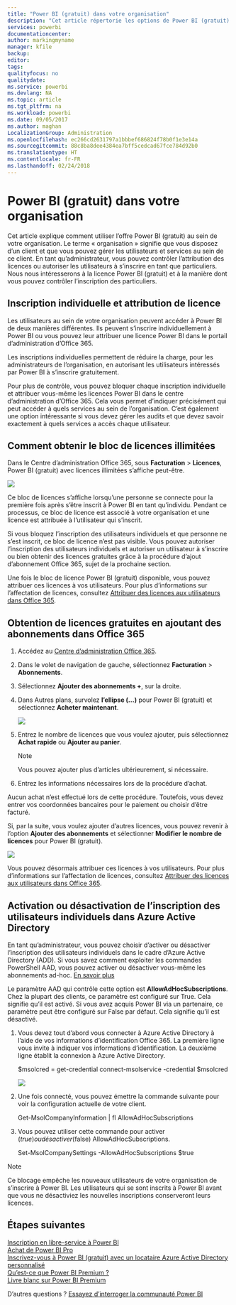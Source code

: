 ```yaml
---
title: "Power BI (gratuit) dans votre organisation"
description: "Cet article répertorie les options de Power BI (gratuit) pour les organisations. Si vous êtes l’administrateur de votre client, vous découvrirez comment gérer les inscriptions gratuites."
services: powerbi
documentationcenter: 
author: markingmyname
manager: kfile
backup: 
editor: 
tags: 
qualityfocus: no
qualitydate: 
ms.service: powerbi
ms.devlang: NA
ms.topic: article
ms.tgt_pltfrm: na
ms.workload: powerbi
ms.date: 09/05/2017
ms.author: maghan
LocalizationGroup: Administration
ms.openlocfilehash: ec266cd2631797a1bbbef686824f78b0f1e3e14a
ms.sourcegitcommit: 88c8ba8dee4384ea7bff5cedcad67fce784d92b0
ms.translationtype: HT
ms.contentlocale: fr-FR
ms.lasthandoff: 02/24/2018
---
```

# <a name="power-bi-free-in-your-organization"></a>Power BI (gratuit) dans votre organisation
Cet article explique comment utiliser l’offre Power BI (gratuit) au sein de votre organisation. Le terme « organisation » signifie que vous disposez d’un client et que vous pouvez gérer les utilisateurs et services au sein de ce client. En tant qu’administrateur, vous pouvez contrôler l’attribution des licences ou autoriser les utilisateurs à s’inscrire en tant que particuliers. Nous nous intéresserons à la licence Power BI (gratuit) et à la manière dont vous pouvez contrôler l’inscription des particuliers.

## <a name="individual-sign-up-versus-license-assignment"></a>Inscription individuelle et attribution de licence
Les utilisateurs au sein de votre organisation peuvent accéder à Power BI de deux manières différentes. Ils peuvent s’inscrire individuellement à Power BI ou vous pouvez leur attribuer une licence Power BI dans le portail d’administration d’Office 365.

Les inscriptions individuelles permettent de réduire la charge, pour les administrateurs de l’organisation, en autorisant les utilisateurs intéressés par Power BI à s’inscrire gratuitement.

Pour plus de contrôle, vous pouvez bloquer chaque inscription individuelle et attribuer vous-même les licences Power BI dans le centre d’administration d’Office 365. Cela vous permet d’indiquer précisément qui peut accéder à quels services au sein de l’organisation. C’est également une option intéressante si vous devez gérer les audits et que devez savoir exactement à quels services a accès chaque utilisateur.

## <a name="how-to-get-the-unlimited-license-block"></a>Comment obtenir le bloc de licences illimitées
Dans le Centre d’administration Office 365, sous **Facturation** > **Licences**, Power BI (gratuit) avec licences illimitées s’affiche peut-être.

![](media/service-admin-service-free-in-your-organization/unlimited-licenses.png)

Ce bloc de licences s’affiche lorsqu’une personne se connecte pour la première fois après s’être inscrit à Power BI en tant qu’individu. Pendant ce processus, ce bloc de licence est associé à votre organisation et une licence est attribuée à l’utilisateur qui s’inscrit.

Si vous bloquez l’inscription des utilisateurs individuels et que personne ne s’est inscrit, ce bloc de licence n’est pas visible. Vous pouvez autoriser l’inscription des utilisateurs individuels et autoriser un utilisateur à s’inscrire ou bien obtenir des licences gratuites grâce à la procédure d’ajout d’abonnement Office 365, sujet de la prochaine section.

Une fois le bloc de licence Power BI (gratuit) disponible, vous pouvez attribuer ces licences à vos utilisateurs. Pour plus d’informations sur l’affectation de licences, consultez [Attribuer des licences aux utilisateurs dans Office 365](https://support.office.com/article/Assign-or-unassign-licenses-for-Office-365-for-business-997596b5-4173-4627-b915-36abac6786dc).

## <a name="getting-free-licenses-via-add-subscription-within-office-365"></a>Obtention de licences gratuites en ajoutant des abonnements dans Office 365
1. Accédez au [Centre d’administration Office 365](https://portal.office.com/admin/default.aspx).
2. Dans le volet de navigation de gauche, sélectionnez **Facturation** > **Abonnements**.
3. Sélectionnez **Ajouter des abonnements +**, sur la droite.
4. Dans Autres plans, survolez **l’ellipse (…)** pour Power BI (gratuit) et sélectionnez **Acheter maintenant**.
   
    ![](media/service-admin-service-free-in-your-organization/buy-powerbi-free.png)
5. Entrez le nombre de licences que vous voulez ajouter, puis sélectionnez **Achat rapide** ou **Ajouter au panier**.
   
   > [!NOTE]
   > Vous pouvez ajouter plus d’articles ultérieurement, si nécessaire.
   > 
   > 
6. Entrez les informations nécessaires lors de la procédure d’achat.

Aucun achat n’est effectué lors de cette procédure. Toutefois, vous devez entrer vos coordonnées bancaires pour le paiement ou choisir d’être facturé.

Si, par la suite, vous voulez ajouter d’autres licences, vous pouvez revenir à l’option **Ajouter des abonnements** et sélectionner **Modifier le nombre de licences** pour Power BI (gratuit).

![](media/service-admin-service-free-in-your-organization/change-license-quantity.png)

Vous pouvez désormais attribuer ces licences à vos utilisateurs. Pour plus d’informations sur l’affectation de licences, consultez [Attribuer des licences aux utilisateurs dans Office 365](https://support.office.com/article/Assign-or-unassign-licenses-for-Office-365-for-business-997596b5-4173-4627-b915-36abac6786dc).

## <a name="enable-or-disable-individual-user-sign-up-in-azure-active-directory"></a>Activation ou désactivation de l’inscription des utilisateurs individuels dans Azure Active Directory
En tant qu’administrateur, vous pouvez choisir d’activer ou désactiver l’inscription des utilisateurs individuels dans le cadre d’Azure Active Directory (ADD). Si vous savez comment exploiter les commandes PowerShell AAD, vous pouvez activer ou désactiver vous-même les abonnements ad-hoc. [En savoir plus](https://technet.microsoft.com/library/jj151815.aspx)

Le paramètre AAD qui contrôle cette option est **AllowAdHocSubscriptions**. Chez la plupart des clients, ce paramètre est configuré sur True. Cela signifie qu’il est activé. Si vous avez acquis Power BI via un partenaire, ce paramètre peut être configuré sur False par défaut. Cela signifie qu’il est désactivé.

1. Vous devez tout d’abord vous connecter à Azure Active Directory à l’aide de vos informations d’identification Office 365. La première ligne vous invite à indiquer vos informations d’identification. La deuxième ligne établit la connexion à Azure Active Directory.
   
     $msolcred = get-credential   connect-msolservice -credential $msolcred
   
   ![](media/service-admin-service-free-in-your-organization/aad-signin.png)
2. Une fois connecté, vous pouvez émettre la commande suivante pour voir la configuration actuelle de votre client.
   
     Get-MsolCompanyInformation | fl AllowAdHocSubscriptions
3. Vous pouvez utiliser cette commande pour activer ($true) ou désactiver ($false) AllowAdHocSubscriptions.
   
     Set-MsolCompanySettings -AllowAdHocSubscriptions $true

> [!NOTE]
> Ce blocage empêche les nouveaux utilisateurs de votre organisation de s’inscrire à Power BI. Les utilisateurs qui se sont inscrits à Power BI avant que vous ne désactiviez les nouvelles inscriptions conserveront leurs licences.
> 
> 

## <a name="next-steps"></a>Étapes suivantes
[Inscription en libre-service à Power BI](service-self-service-signup-for-power-bi.md)  
[Achat de Power BI Pro](service-admin-purchasing-power-bi-pro.md)  
[Inscrivez-vous à Power BI (gratuit) avec un locataire Azure Active Directory personnalisé](developer/create-an-azure-active-directory-tenant.md)  
[Qu’est-ce que Power BI Premium ?](service-premium.md)  
[Livre blanc sur Power BI Premium](https://aka.ms/pbipremiumwhitepaper)  

D’autres questions ? [Essayez d’interroger la communauté Power BI](http://community.powerbi.com/)

